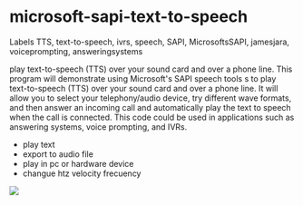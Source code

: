 microsoft-sapi-text-to-speech
=============================
Labels
TTS, text-to-speech, ivrs, speech, SAPI, MicrosoftsSAPI, jamesjara, voiceprompting, answeringsystems

play text-to-speech (TTS) over your sound card and over a phone line.
This program will demonstrate using Microsoft's SAPI speech tools s to play text-to-speech (TTS) over your sound card and over a phone line.  It will allow you to select your telephony/audio device, try different wave formats, and then answer an incoming call and automatically play the text to speech when the call is connected.  This code could be used in applications such as answering systems, voice prompting, and IVRs.

- play text
- export to audio file  
- play in pc or hardware device
- changue htz velocity frecuency

![](http://img542.imageshack.us/img542/2495/texttospeechjamesjara.png)
